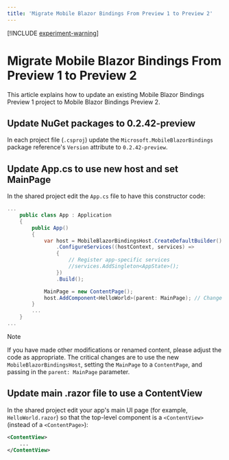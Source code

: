 ```yaml
---
title: 'Migrate Mobile Blazor Bindings From Preview 1 to Preview 2'
---
```


[!INCLUDE [experiment-warning](../includes/experiment-warning.md)]

# Migrate Mobile Blazor Bindings From Preview 1 to Preview 2

This article explains how to update an existing Mobile Blazor Bindings Preview 1 project to Mobile Blazor Bindings Preview 2.

## Update NuGet packages to 0.2.42-preview

In each project file (`.csproj`) update the `Microsoft.MobileBlazorBindings` package reference's `Version` attribute to `0.2.42-preview`.

## Update App.cs to use new host and set MainPage

In the shared project edit the `App.cs` file to have this constructor code:

```csharp
...
    public class App : Application
    {
        public App()
        {
            var host = MobileBlazorBindingsHost.CreateDefaultBuilder()
                .ConfigureServices((hostContext, services) =>
                {
                    // Register app-specific services
                    //services.AddSingleton<AppState>();
                })
                .Build();

            MainPage = new ContentPage();
            host.AddComponent<HelloWorld>(parent: MainPage); // Change 'HelloWorld' to your app's main UI page
        }
        ...
    }
...
```

> [!NOTE]
   > If you have made other modifications or renamed content, please adjust the code as appropriate. The critical changes are to use the new `MobileBlazorBindingsHost`, setting the `MainPage` to a `ContentPage`, and passing in the `parent: MainPage` parameter.

## Update main .razor file to use a ContentView

In the shared project edit your app's main UI page (for example, `HelloWorld.razor`) so that the top-level component is a `<ContentView>` (instead of a `<ContentPage>`):

```xml
<ContentView>
    ...
</ContentView>
```
